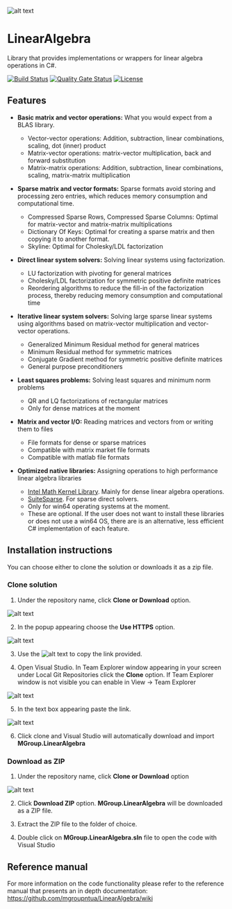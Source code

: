 
![alt text](http://mgroup.ntua.gr/wp-content/uploads/2018/05/MGroup52.png "MGroup")

# LinearAlgebra
Library that provides implementations or wrappers for linear algebra operations in C#.

[![Build Status](https://dev.azure.com/mgroupntua/LinearAlgebra/_apis/build/status/mgroupntua.LinearAlgebra?branchName=develop)](https://dev.azure.com/mgroupntua/LinearAlgebra/_build/latest?definitionId=1&branchName=develop)
[![Quality Gate Status](https://sonarcloud.io/api/project_badges/measure?project=LinearAlgebra&metric=alert_status)](https://sonarcloud.io/dashboard?id=LinearAlgebra)
[![License](https://img.shields.io/badge/License-Apache%202.0-blue.svg)](https://opensource.org/licenses/Apache-2.0)

## Features

- **Basic matrix and vector operations:** What you would expect from a BLAS library.
  * Vector-vector operations: Addition, subtraction, linear combinations, scaling, dot (inner) product
  * Matrix-vector operations: matrix-vector multiplication, back and forward substitution
  * Matrix-matrix operations: Addition, subtraction, linear combinations, scaling, matrix-matrix multiplication

- **Sparse matrix and vector formats:** Sparse formats avoid storing and processing zero entries, which reduces memory consumption and computational time.
  * Compressed Sparse Rows, Compressed Sparse Columns: Optimal for matrix-vector and matrix-matrix multiplications 
  * Dictionary Of Keys: Optimal for creating a sparse matrix and then copying it to another format.
  * Skyline: Optimal for Cholesky/LDL factorization

- **Direct linear system solvers:** Solving linear systems using factorization.
  * LU factorization with pivoting for general matrices
  * Cholesky/LDL factorization for symmetric positive definite matrices
  * Reordering algorithms to reduce the fill-in of the factorization process, thereby reducing memory consumption and computational time
  
- **Iterative linear system solvers:** Solving large sparse linear systems using algorithms based on matrix-vector multiplication and vector-vector operations.
  * Generalized Minimum Residual method for general matrices
  * Minimum Residual method for symmetric matrices
  * Conjugate Gradient method for symmetric positive definite matrices
  * General purpose preconditioners

- **Least squares problems:** Solving least squares and minimum norm problems
  * QR and LQ factorizations of rectangular matrices
  * Only for dense matrices at the moment

- **Matrix and vector I/O:** Reading matrices and vectors from or writing them to files
  * File formats for dense or sparse matrices
  * Compatible with matrix market file formats
  * Compatible with matlab file formats

- **Optimized native libraries:** Assigning operations to high performance linear algebra libraries
  * [Intel Math Kernel Library](https://software.intel.com/en-us/mkl). Mainly for dense linear algebra operations.
  * [SuiteSparse](http://faculty.cse.tamu.edu/davis/suitesparse.html). For sparse direct solvers.
  * Only for win64 operating systems at the moment.
  * These are optional. If the user does not want to install these libraries or does not use a win64 OS, there are is an alternative, less efficient C# implementation of each feature.
  


## Installation instructions
You can choose either to clone the solution or downloads it as a zip file.

### Clone solution
1. Under the repository name, click **Clone or Download** option.

![alt text](https://github.com/mgroupntua/MSolve.Edu/blob/master/Images/CloneOrDownload.png "1")

2. In the popup appearing choose the **Use HTTPS** option.

![alt text](https://github.com/mgroupntua/MSolve.Edu/blob/master/Images/2.png "2")

3. Use the ![alt text](https://github.com/mgroupntua/MSolve.Edu/blob/master/Images/3.png "3") to copy the link provided.

4. Open Visual Studio. In Team Explorer window appearing in your screen under Local Git Repositories click the **Clone** option. If Team Explorer window is not visible you can enable in View -> Team Explorer

  ![alt text](https://github.com/mgroupntua/MSolve.Edu/blob/master/Images/4.png "4")
  
5. In the text box appearing paste the link.

 ![alt text](https://github.com/mgroupntua/MSolve.Edu/blob/master/Images/5.png "5")

6. Click clone and Visual Studio will automatically download and import **MGroup.LinearAlgebra**


### Download as ZIP
1. Under the repository name, click **Clone or Download** option

![alt text](https://github.com/mgroupntua/MSolve.Edu/blob/master/Images/CloneOrDownload.png "1")

2. Click **Download ZIP** option. **MGroup.LinearAlgebra** will be downloaded as a ZIP file.

3. Extract the ZIP file to the folder of choice.

4. Double click on **MGroup.LinearAlgebra.sln** file to open the code with Visual Studio


## Reference manual
For more information on the code functionality please refer to the reference manual that presents an in depth documentation:
https://github.com/mgroupntua/LinearAlgebra/wiki
